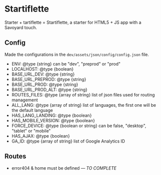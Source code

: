 # Startiflette
Starter + tartiflette = Startiflette, a starter for HTML5 + JS app with a Savoyard touch.



## Config
Made the configurations in the `dev/assets/json/config/config.json` file.

* ENV: @type {string} can be "dev", "preprod" or "prod"
* LOCALHOST: @type {boolean}
* BASE_URL_DEV: @type {string}
* BASE_URL_PREPROD: @type {string}
* BASE_URL_PROD: @type {string}
* BASE_URL_PROD_ALT: @type {string}
* ROUTES_FILES: @type {array of string} list of json files used for routing management
* ALL_LANG: @type {array of string} list of languages, the first one will be the default language
* HAS_LANG_LANDING: @type {boolean}
* HAS_MOBILE_VERSION: @type {boolean}
* FORCE_DEVICE: @type {boolean or string} can be false, "desktop", "tablet" or "mobile"
* HAS_AJAX: @type {boolean}
* GA_ID: @type {array of string} list of Google Analytics ID



## Routes

* error404 & home must be defined *— TO COMPLETE*